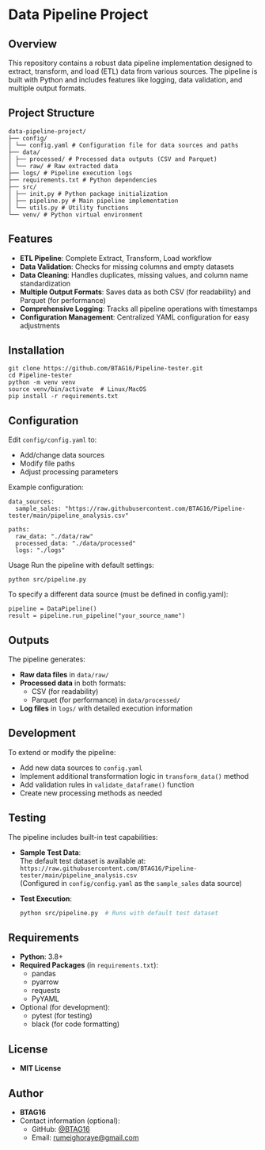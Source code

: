 # Data Pipeline Project

## Overview
This repository contains a robust data pipeline implementation designed to extract, transform, and load (ETL) data from various sources. The pipeline is built with Python and includes features like logging, data validation, and multiple output formats.

## Project Structure
```
data-pipeline-project/
├── config/
│ └── config.yaml # Configuration file for data sources and paths
├── data/
│ ├── processed/ # Processed data outputs (CSV and Parquet)
│ └── raw/ # Raw extracted data
├── logs/ # Pipeline execution logs
├── requirements.txt # Python dependencies
├── src/
│ ├── init.py # Python package initialization
│ ├── pipeline.py # Main pipeline implementation
│ └── utils.py # Utility functions
└── venv/ # Python virtual environment
```

## Features

- **ETL Pipeline**: Complete Extract, Transform, Load workflow
- **Data Validation**: Checks for missing columns and empty datasets
- **Data Cleaning**: Handles duplicates, missing values, and column name standardization
- **Multiple Output Formats**: Saves data as both CSV (for readability) and Parquet (for performance)
- **Comprehensive Logging**: Tracks all pipeline operations with timestamps
- **Configuration Management**: Centralized YAML configuration for easy adjustments

## Installation

```
git clone https://github.com/BTAG16/Pipeline-tester.git
cd Pipeline-tester
python -m venv venv
source venv/bin/activate  # Linux/MacOS
pip install -r requirements.txt
```

## Configuration

Edit `config/config.yaml` to:
- Add/change data sources
- Modify file paths
- Adjust processing parameters

Example configuration:
```
data_sources:
  sample_sales: "https://raw.githubusercontent.com/BTAG16/Pipeline-tester/main/pipeline_analysis.csv"

paths:
  raw_data: "./data/raw"
  processed_data: "./data/processed"
  logs: "./logs"
```

Usage
Run the pipeline with default settings:

```
python src/pipeline.py
```

To specify a different data source (must be defined in config.yaml):
```
pipeline = DataPipeline()
result = pipeline.run_pipeline("your_source_name")
```

## Outputs
The pipeline generates:
- **Raw data files** in `data/raw/`
- **Processed data** in both formats:
  - CSV (for readability)
  - Parquet (for performance) in `data/processed/`
- **Log files** in `logs/` with detailed execution information

## Development
To extend or modify the pipeline:
- Add new data sources to `config.yaml`
- Implement additional transformation logic in `transform_data()` method
- Add validation rules in `validate_dataframe()` function
- Create new processing methods as needed

## Testing
The pipeline includes built-in test capabilities:

- **Sample Test Data**:  
  The default test dataset is available at:  
  `https://raw.githubusercontent.com/BTAG16/Pipeline-tester/main/pipeline_analysis.csv`  
  (Configured in `config/config.yaml` as the `sample_sales` data source)

- **Test Execution**:
  ```bash
  python src/pipeline.py  # Runs with default test dataset

## Requirements
- **Python**: 3.8+
- **Required Packages** (in `requirements.txt`):
  - pandas
  - pyarrow
  - requests
  - PyYAML
- Optional (for development):
  - pytest (for testing)
  - black (for code formatting)

## License
- **MIT License**

## Author
- **BTAG16**
- Contact information (optional):
  - GitHub: [@BTAG16](https://github.com/BTAG16)
  - Email: [rumeighoraye@gmail.com](rumeighoraye@gmail@example.com)
